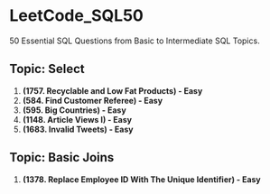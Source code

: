 # LeetCode_SQL50

50 Essential SQL Questions from Basic to Intermediate SQL Topics.

## Topic: Select

1. **(1757. Recyclable and Low Fat Products) - Easy**
2. **(584. Find Customer Referee) - Easy**
3. **(595. Big Countries) - Easy**
4. **(1148. Article Views I) - Easy**
5. **(1683. Invalid Tweets) - Easy**

## Topic: Basic Joins

1. **(1378. Replace Employee ID With The Unique Identifier) - Easy**
